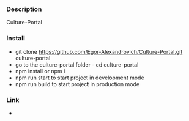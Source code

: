 ### Description
Culture-Portal

### Install
- git clone https://github.com/Egor-Alexandrovich/Culture-Portal.git culture-portal
- go to the culture-portal folder - cd culture-portal
- npm install or npm i
- npm run start to start project in development mode
- npm run build to start project in production mode
### Link 
-  